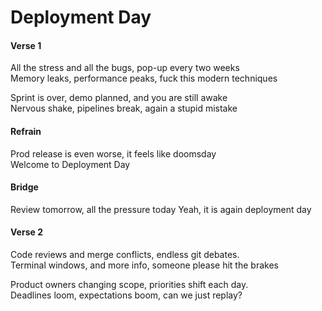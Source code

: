 # Deployment Day

#### Verse 1

All the stress and all the bugs, pop-up every two weeks  
Memory leaks, performance peaks, fuck this modern techniques  

Sprint is over, demo planned, and you are still awake  
Nervous shake, pipelines break, again a stupid mistake  

#### Refrain

Prod release is even worse, it feels like doomsday  
Welcome to Deployment Day  

#### Bridge

Review tomorrow, all the pressure today
Yeah, it is again deployment day

#### Verse 2

Code reviews and merge conflicts, endless git debates.  
Terminal windows, and more info, someone please hit the brakes  

Product owners changing scope, priorities shift each day.  
Deadlines loom, expectations boom, can we just replay?  

